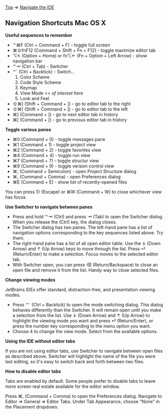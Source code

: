 [Top](../../README.md) => [Navigate the IDE](index.md)

## Navigation Shortcuts Mac OS X

**Useful sequences to remember**

*   ⌃⌘F (Ctrl + Command + F) - toggle full screen
*   ⌘⇧fnF12 (Command + Shift + Fn + F12) - toggle maximize editor tab
*   ⌥↖︎ (Option + Home) or fn⌥← (Fn + Option + Left Arrow) - show navigation bar
*   ⌃⇥ (Ctrl + Tab) - Switcher
*   ⌃` (Ctrl + Backtick) - Switch...
    1.  Color Scheme
    1.  Code Style Scheme
    1.  Keymap
    1.  View Mode <= _of interest here_
    1.  Look and Feel
*   ⇧⌘] (Shift + Command + ]) - go to editor tab to the right
*   ⇧⌘[ (Shift + Command + [) - go to editor tab to the left
*   ⌘] (Command + ]) - go to next editor tab in history
*   ⌘[ (Command + [) - go to previous editor tab in history


**Toggle various panes**

* ⌘0 (Command + 0) - toggle messages pane
* ⌘1 (Command + 1) - toggle project view
* ⌘2 (Command + 2) - toggle favorites view
* ⌘4 (Command + 4) - toggle run view
* ⌘7 (Command + 7) - toggle structur view
* ⌘9 (Command + 9) - toggle version control view
* ⌘; (Command + Semicolon) - open Project Structure dialog
* ⌘, (Command + Comma) - open Preferences dialog
* ⌘E (Command + E) - show list of recently-opened files

You can press ⎋ (Escape) or ⌘W (Command + W) to close whichever view has focus.

**Use Switcher to navigate between panes**

* Press and hold ⌃⇥ (Ctrl) and press ⇥ (Tab) to open the Switcher dialog. When you release the (Ctrl) key, the dialog closes.
* The Switcher dialog has two panes. The left-hand pane has a list of navigation options corresponding to the key sequences listed above. Try them.
* The right-hand pane has a list of all open editor table. Use the ↓ (Down Arrow) and ↑ (Up Arrow) keys to move through the list. Press ⏎ (Return/Enter) to make a selection. Focus moves to the selected editor tab.
* With Switcher open, you can press ⌫ (Return/Backspace) to close an open file and remove it from the list. Handy way to close selected files.

**Change viewing modes**

JetBrains IDEs offer standard, distraction-free, and presentation viewing modes.

* Press ⌃` (Ctrl + Backtick) to open the mode switching dialog. This dialog behaves differently than the Switcher. It will remain open until you make a selection from the list. Use ↓ (Down Arrow) and ↑ (Up Arrow) to highlight the viewing mode you want and press ⏎ (Return/Enter), or press the number key corresponding to the menu option you want.
* Choose 4 to change the view mode. Select from the available options.

**Using the IDE without editor tabs**

If you are not using editor tabs, use Switcher to navigate between open files as described above. Switcher will highlight the name of the file you were last editing, so it's easy to switch back and forth between two files.

**How to disable editor tabs**

Tabs are enabled by default. Some people prefer to disable tabs to leave more screen real estate available for the editor window.

Press ⌘, (Command + Comma) to open the Preferences dialog. Navigate to Editor => General => Editor Tabs. Under Tab Appearance, choose "None" in the Placement dropdown.
